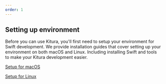 ```yaml
---
order: 1
---
```


## Setting up environment

Before you can use Kitura, you'll first need to setup your environment for Swift development. We provide installation guides that cover setting up your environment on both macOS and Linux. Including installing Swift and tools to make your Kitura development easier. 

[Setup for macOS](/docs/getting-started/installation#install-swift-on-macos)

[Setup for Linux](/docs/getting-started/installation#install-swift-for-linux)
